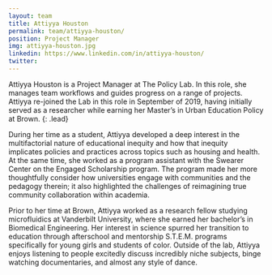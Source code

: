 ```yaml
---
layout: team
title: Attiyya Houston
permalink: team/attiyya-houston/
position: Project Manager
img: attiyya-houston.jpg
linkedin: https://www.linkedin.com/in/attiyya-houston/
twitter:
---
```


Attiyya Houston is a Project Manager at The Policy Lab. In this role, she manages team workflows and guides progress on a range of projects. Attiyya re-joined the Lab in this role in September of 2019, having initially served as a researcher while earning her Master’s in Urban Education Policy at Brown.
{: .lead}

During her time as a student, Attiyya developed a deep interest in the multifactorial nature of educational inequity and how that inequity implicates policies and practices across topics such as housing and health. At the same time, she worked as a program assistant with the Swearer Center on the Engaged Scholarship program. The program made her more thoughtfully consider how universities engage with communities and the pedagogy therein; it also highlighted the challenges of reimagining true community collaboration within academia.

Prior to her time at Brown, Attiyya worked as a research fellow studying microfluidics at Vanderbilt University, where she earned her bachelor’s in Biomedical Engineering. Her interest in science spurred her transition to education through afterschool and mentorship S.T.E.M. programs specifically for young girls and students of color. Outside of the lab, Attiyya enjoys listening to people excitedly discuss incredibly niche subjects, binge watching documentaries, and almost any style of dance.
